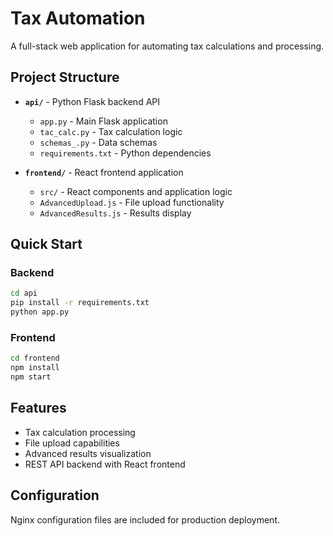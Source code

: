 # Tax Automation

A full-stack web application for automating tax calculations and processing.

## Project Structure

- **`api/`** - Python Flask backend API
  - `app.py` - Main Flask application
  - `tac_calc.py` - Tax calculation logic
  - `schemas_.py` - Data schemas
  - `requirements.txt` - Python dependencies

- **`frontend/`** - React frontend application
  - `src/` - React components and application logic
  - `AdvancedUpload.js` - File upload functionality
  - `AdvancedResults.js` - Results display

## Quick Start

### Backend
```bash
cd api
pip install -r requirements.txt
python app.py
```

### Frontend
```bash
cd frontend
npm install
npm start
```

## Features

- Tax calculation processing
- File upload capabilities
- Advanced results visualization
- REST API backend with React frontend

## Configuration

Nginx configuration files are included for production deployment.

